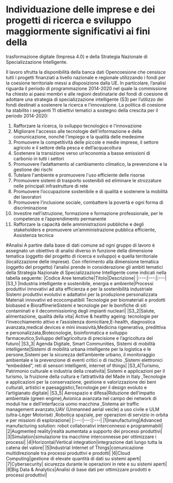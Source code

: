 # Individuazione delle imprese e dei progetti di ricerca e sviluppo maggiormente significativi ai fini della 
trasformazione digitale (Impresa 4.0) e della Strategia Nazionale di Specializzazione Intelligente. 

Il lavoro sfrutta la disponibilità della banca dati Opencoesione che censisce tutti i progetti finanziati a livello 
nazionale e regionale utilizzando i fondi per la coesione territoriale messi a disposizione dalla UE. 
In particolare, l’analisi riguarda il periodo di programmazione 2014-2020 nel quale la commissione ha 
chiesto ai paesi membri e alle regioni destinatarie dei fondi di coesione di adottare una strategia di 
specializzazione intelligente (S3) per l’utilizzo dei fondi destinati a sostenere la ricerca e l’innovazione. 
La politica di coesione ha stabilito i seguenti 11 obiettivi tematici a sostegno della crescita per il periodo 
2014-2020: 
1. Rafforzare la ricerca, lo sviluppo tecnologico e l'innovazione 
2. Migliorare l'accesso alle tecnologie dell'informazione e della comunicazione, nonché l'impiego e la 
qualità delle medesime 
3. Promuovere la competitività delle piccole e medie imprese, il settore agricolo e il settore della 
pesca e dell’acquacoltura 
4. Sostenere la transizione verso un’economia a basse emissioni di carbonio in tutti i settori 
5. Promuovere l’adattamento al cambiamento climatico, la prevenzione e la gestione dei rischi 
6. Tutelare l'ambiente e promuovere l'uso efficiente delle risorse
7. Promuovere sistemi di trasporto sostenibili ed eliminare le strozzature nelle principali infrastrutture 
di rete 
8. Promuovere l’occupazione sostenibile e di qualità e sostenere la mobilità dei lavoratori 
9. Promuovere l’inclusione sociale, combattere la povertà e ogni forma di discriminazione 
10. Investire nell’istruzione, formazione e formazione professionale, per le competenze e 
l’apprendimento permanente 
11. Rafforzare la capacità delle amministrazioni pubbliche e degli stakeholders e promuovere 
un’amministrazione pubblica efficiente, Assistenza tecnica

#Analisi
A partire dalla base di dati comune ad ogni gruppo di lavoro è assegnato un obiettivo di analisi diverso in 
funzione della dimensione tematica (oggetto del progetto di ricerca e sviluppo) e quella territoriale 
(localizzazione delle imprese). 
Con riferimento alla dimensione tematica (oggetto del progetto) l’analisi prende in considerazione gli 
ambiti tematici della Strategia Nazionale di Specializzazione Intelligente come indicati nella tabella 
seguente: 
|Codice Aree tematiche|Titolo|Descrizione|
|:---:|---:|:---| 
|S3_1 |Industria intelligente e sostenibile, energia e ambiente|Processi produttivi innovativi ad alta efficienza e per la sostenibilità industriale Sistemi produttivi evolutivi e adattativi per la produzione personalizzata Materiali innovativi ed ecocompatibili Tecnologie per biomateriali e prodotti biobased e BioraffinerieSistemi e tecnologie per le bonifiche di siti contaminati e il decommissioning degli impianti nucleari|
|S3_2|Salute, alimentazione, qualità della vita| Active & healthy ageing: tecnologie per l’invecchiamento attivo e l’assistenza domiciliare,E-health, diagnostica avanzata,medical devices e mini invasività,Medicina rigenerativa, predittiva e personalizzata,Biotecnologie, bioinformatica e sviluppo farmaceutico,Sviluppo dell’agricoltura di precisione e l’agricoltura del futuro|
|S3_3| Agenda Digitale, Smart Communities, Sistemi di mobilità intelligente|Sistemi di mobilità urbana intelligente per la logistica e le persone,Sistemi per la sicurezza dell’ambiente urbano, il monitoraggio ambientale e la prevenzione di eventi critici o di rischio ,Sistemi elettronici “embedded”, reti di sensori intelligenti, internet of things|
|S3_4|Turismo, Patrimonio culturale e industria della creatività| Sistemi e applicazioni per il turismo, la fruizione della cultura e l’attrattività del Made in Italy ,Tecnologie e applicazioni per la conservazione, gestione e valorizzazione dei beni culturali, artistici e paesaggistici,Tecnologie per il design evoluto e l’artigianato digitale| 
|S3_5| Aerospazio e difesa|Riduzione dell’impatto ambientale (green engine),Avionica avanzata nel campo dei network di moduli hw e dell’interfaccia uomo macchina ,Sistema air traffic management avanzato,UAV (Unmanned aerial veicle) a uso civile e ULM (ultra-Léger Motorisé) ,Robotica spaziale, per operazioni di servizio in orbita e per missioni di esplorazione| 
|:---:|---:|:---| 
|1|manufacturing|Advanced manufacturing solution: robot collaborativi interconnessi e programmabili| 
|2|Augmented reality|realtà aumentata a supporto dei processi produttivi|
|3|Simulation|simulazione tra macchine interconnesse per ottimizzare i processi|
|4|Horizontal/Vertical integration|integrazione dati lungo tutta la catena del valore|
|5|Industrial Internet of Things|comunicazione multidirezionale tra processi produttivi e prodotti| 
|6|Cloud Computing|gestione di elevate quantità di dati su sistemi aperti| 
|7|Cybersecurity| sicurezza durante le operazioni in rete e su sistemi aperti| 
|8|Big Data & Analytics|Analisi di base dati per ottimizzare prodotti e processi produttivi|




